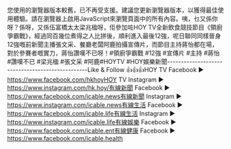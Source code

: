 您使用的瀏覽器版本較舊，已不再受支援。建議您更新瀏覽器版本，以獲得最佳使用體驗。請在瀏覽器上啟用JavaScript來瀏覽頁面中的所有內容。咦，乜又係你呀？係呀，又係伍富橋太太梁兆楹呀，佢參加咗HOY TV全新飲食競技節目《領廚爭霸戰》，經過同百幾位煮得之人比拼後，順利進入最後12強，呢日聯同同樣晉身12強嘅前新聞主播張文采、餐廳老闆阿鹿拍攝宣傳片，而節目主持蔣怡都在場，對於參賽者嘅實力，蔣怡讚嘆不已呀！#領廚爭霸戰 #12強 #宣傳片 #主持 #蔣怡 #讚嘆不已 #梁兆楹 #張文采 #阿鹿#HOYTV #HOY娛樂新聞-------------------------------------------------Like & Follow 👍👍👍HOY TV Facebook ► https://www.facebook.com/hkhoyHOY TV Instagram ► https://www.instagram.com/hk.hoy/有線新聞 Facebook ► https://www.facebook.com/icable.news有線新聞 Instagram ► https://www.instagram.com/icable.news有線生活 Facebook ► https://www.facebook.com/icable.life有線生活 Instagram ► https://www.instagram.com/icable.life有線娛樂 Facebook ► https://www.facebook.com/icable.ent有線健康 Facebook ► https://www.facebook.com/icable.health
